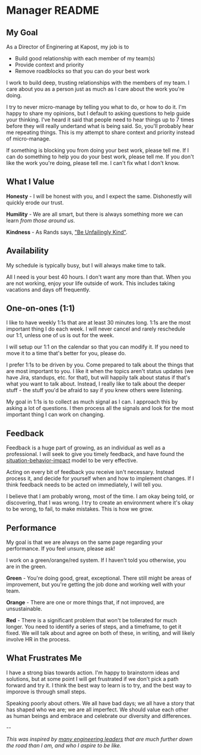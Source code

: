 # Manager README

## My Goal
As a Director of Enginering at Kapost, my job is to

- Build good relationship with each member of my team(s)
- Provide context and priority
- Remove roadblocks so that you can do your best work

I work to build deep, trusting relationships with the members of my team.  I care about you as a person just as much as I care about the work you're doing.  

I try to never micro-manage by telling you what to do, or how to do it.  I'm happy to share my opinions, but I default to asking questions to help guide your thinking.  I've heard it said that people need to hear things up to 7 times before they will really undertand what is being said.  So, you'll probably hear me repeating things.  This is my attempt to share context and priority instead of micro-manage.

If something is blocking you from doing your best work, please tell me.  If I can do something to help you do your best work, please tell me.  If you don't like the work you're doing, please tell me.  I can't fix what I don't know.  

## What I Value
**Honesty** - I will be honest with you, and I expect the same.  Dishonestly will quickly erode our trust.

**Humility** - We are all smart, but there is always something more we can learn _from those around us_.

**Kindness** - As Rands says, ["Be Unfailingly Kind"](http://randsinrepose.com/archives/be-unfailingly-kind/).

## Availability
My schedule is typically busy, but I will always make time to talk.

All I need is your best 40 hours. I don't want any more than that. When you are not working, enjoy your life outside of work. This includes taking vacations and days off frequently.

## One-on-ones (1:1)
I like to have weekly 1:1s that are at least 30 minutes long.  1:1s are the most important thing I do each week.  I will never cancel and rarely reschedule our 1:1, unless one of us is out for the week.

I will setup our 1:1 on the calendar so that you can modify it.  If you need to move it to a time that's better for you, please do.

I prefer 1:1s to be driven by you.  Come prepared to talk about the things that are most important to you.  I like it when the topics aren't status updates (we have Jira, standups, etc. for that), but will happily talk about status if that's what you want to talk about.  Instead, I really like to talk about the deeper stuff - the stuff you'd be afraid to say if you knew others were listening.

My goal in 1:1s is to collect as much signal as I can.  I approach this by asking a lot of questions.  I then process all the signals and look for the most important thing I can work on changing.

## Feedback
Feedback is a huge part of growing, as an individual as well as a professional.  I will seek to give you timely feedback, and have found the [situation-behavior-impact](https://www.radicalcandor.com/blog/give-humble-feedback/) model to be very effective.

Acting on every bit of feedback you receive isn't necessary.  Instead process it, and decide for yourself when and how to implement changes.  If I think feedback needs to be acted on immediately, I will tell you.

I believe that I am probably wrong, most of the time.  I am okay being told, or discovering, that I was wrong.  I try to create an environment where it's okay to be wrong, to fail, to make mistakes.  This is how we grow.

## Performance
My goal is that we are always on the same page regarding your performance.  If you feel unsure, please ask!

I work on a green/orange/red system.  If I haven't told you otherwise, you are in the green.

**Green** - You're doing good, great, exceptional. There still might be areas of improvement, but you're getting the job done and working well with your team.

**Orange** - There are one or more things that, if not improved, are unsustainable.

**Red** - There is a significant problem that won't be tollerated for much longer. You need to identify a series of steps, and a timeframe, to get it fixed. We will talk about and agree on both of these, in writing, and will likely involve HR in the process.

## What Frustrates Me
I have a strong bias towards action.  I'm happy to brainstorm ideas and solutions, but at some point I will get frustrated if we don't pick a path forward and try it.  I think the best way to learn is to try, and the best way to imporove is through small steps.

Speaking poorly about others.  We all have bad days; we all have a story that has shaped who we are; we are all imperfect.  We should value each other as human beings and embrace and celebrate our diversity and differences.

-- 

_This was inspired by [many engineering leaders](https://svnk.github.io/manager-READMEs/) that are much further down the road than I am, and who I aspire to be like._

